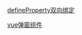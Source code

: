 [defineProperty双向绑定](/category/framework/mvvm.html)

[vue弹窗组件](/category/framework/vueComponents.html)